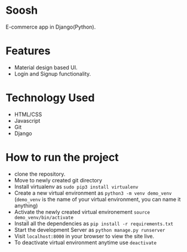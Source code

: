 # Soosh

E-commerce app in Django(Python).
# Features
- Material design based UI.
- Login and Signup functionality.

# Technology Used
- HTML/CSS
- Javascript
- Git
- Django
# How to run the project
 - clone the repository.
 - Move to newly created git directory
 - Install virtualenv as `sudo pip3 install virtualenv`
 - Create a new virtual environment as `python3 -m venv demo_venv` (`demo_venv` is the name of your virtual environment, you can name it anything)
 - Activate the newly created virtual environement `source demo_venv/bin/activate`
 - Install all the dependencies as `pip install -r requirements.txt`
 - Start the development Server as `python manage.py runserver`
 - Visit `localhost:8000` in your browser to view the site live.
 - To deactivate virtual environment anytime use `deactivate`
